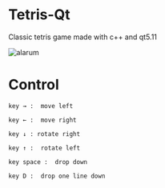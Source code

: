 # Tetris-Qt #
Classic tetris game made with c++ and qt5.11

![alarum](https://github.com/walidAbbassi/Tetris-Qt/blob/master/picture/tetris.png)

# Control 
```
key → :  move left 
```
```
key ← :  move right 
```
```
key ↓ : rotate right 
```
```
key ↑ :  rotate left 
```
```
key space :  drop down 
```
```
key D :  drop one line down
```

